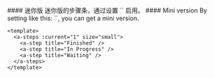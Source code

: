 <cn>
#### 迷你版
迷你版的步骤条，通过设置 `<Steps size="small">` 启用。
</cn>

<us>
#### Mini version
By setting like this: `<Steps size="small">`, you can get a mini version.
</us>

```vue
<template>
  <a-steps :current="1" size="small">
    <a-step title="Finished" />
    <a-step title="In Progress" />
    <a-step title="Waiting" />
  </a-steps>
</template>
```
